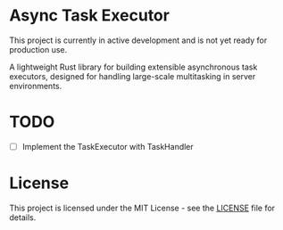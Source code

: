 # Async Task Executor

This project is currently in active development and is not yet ready for production use.

A lightweight Rust library for building extensible asynchronous task executors, designed for handling large-scale multitasking in server environments. 



# TODO
- [ ] Implement the TaskExecutor with TaskHandler



# License

This project is licensed under the MIT License - see the [LICENSE](./LICENSE) file for details.
